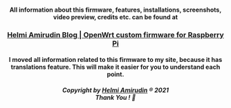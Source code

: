 <h4 align="center">All information about this firmware, features, installations, screenshots, video preview, credits etc. can be found at</h4>
<h3 align="center"><a href="https://www.helmiau.com/blog/openwrt-rpi">Helmi Amirudin Blog | OpenWrt custom firmware for Raspberry Pi</a></h3>
<h4 align="center">I moved all information related to this firmware to my site, because it has translations feature. This will make it easier for you to understand each point.</h4>

<h5 align="center">Copyright by <a href="http://www.helmiau.com">Helmi Amirudin</a> ® 2021 <br> Thank You ! 🤝</h5>
